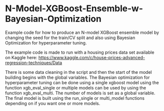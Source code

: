 # N-Model-XGBoost-Ensemble-w-Bayesian-Optimization
Example code for how to produce an N-model XGBoost ensemble model by changing the seed for the train/CV split and also using Bayesian Optimization for hyperparameter tuning.

The example code is made to run with a housing prices data set available on Kaggle here: 
https://www.kaggle.com/c/house-prices-advanced-regression-techniques/Data

There is some data cleaning in the script and then the start of the model building begins with the global variables.  The Bayesian optimization for hyperparameter tuning can be done using a single xgboost model using the function xgb_eval_single or multiple models can be used by using the function xgb_eval_multi.  The number of models is set as a global variable.  The final model is built using the run_single or multi_model functions depending on if you want one or more models.
